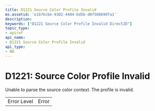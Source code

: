 ```yaml
---
title: D1221 Source Color Profile Invalid
ms.assetid: 'e1b76cbe-9302-4484-bd5b-d0f508690fa1'
description: 
keywords: ["D1221 Source Color Profile Invalid Direct2D"]
topic_type:
- apiref
api_name:
- D1221 Source Color Profile Invalid
api_type:
- NA
---
```


# D1221: Source Color Profile Invalid

Unable to parse the source color context. The profile is invalid.



|             |       |
|-------------|-------|
| Error Level | Error |



 

 

 




